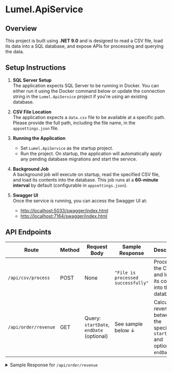 # Lumel.ApiService

## Overview

This project is built using **.NET 9.0** and is designed to read a CSV file, load its data into a SQL database, and expose APIs for processing and querying the data.

## Setup Instructions

1. **SQL Server Setup**  
   The application expects SQL Server to be running in Docker. You can either run it using the Docker command below or update the connection string in the `Lumel.ApiService` project if you're using an existing database.

2. **CSV File Location**  
   The application expects a `data.csv` file to be available at a specific path. Please provide the full path, including the file name, in the `appsettings.json` file.

3. **Running the Application**

   - Set `Lumel.ApiService` as the startup project.
   - Run the project. On startup, the application will automatically apply any pending database migrations and start the service.

4. **Background Job**  
   A background job will execute on startup, read the specified CSV file, and load its contents into the database. This job runs at a **60-minute interval** by default (configurable in `appsettings.json`).

5. **Swagger UI**  
   Once the service is running, you can access the Swagger UI at:
   - [http://localhost:5033/swagger/index.html](http://localhost:5033/swagger/index.html)
   - [http://localhost:7164/swagger/index.html](http://localhost:7164/swagger/index.html)

## API Endpoints

| Route                | Method | Request Body                             | Sample Response                    | Description                                                                  |
| -------------------- | ------ | ---------------------------------------- | ---------------------------------- | ---------------------------------------------------------------------------- |
| `/api/csv/process`   | POST   | None                                     | `"File is processed successfully"` | Processes the CSV file and loads its contents into the database.             |
| `/api/order/revenue` | GET    | Query: `startDate`, `endDate` (optional) | See sample below ↓                 | Calculates revenue between the specified `startDate` and optional `endDate`. |

<details>
  <summary>Sample Response for <code>/api/order/revenue</code></summary>

```json
{
  "totalRevenue": 1983.0284,
  "totalRevenueByProduct": {
    "P324": 746.253,
    "P533": 109.04,
    "P601": 701.6592,
    "P664": 426.0762
  },
  "totalRevenueByCategory": {
    "Accessories": 746.253,
    "Books": 426.0762,
    "Clothing": 109.04,
    "Electronics": 701.6592
  },
  "totalRevenueByRegion": {
    "Asia": 109.04,
    "Australia": 426.0762,
    "Europe": 701.6592,
    "North America": 746.253
  }
}
```
